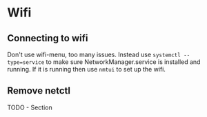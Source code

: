 # Wifi

## Connecting to wifi

Don't use wifi-menu, too many issues. Instead use `systemctl --type=service` to make sure NetworkManager.service is installed and running. If it is running then use `nmtui` to set up the wifi.

## Remove netctl 

TODO - Section

